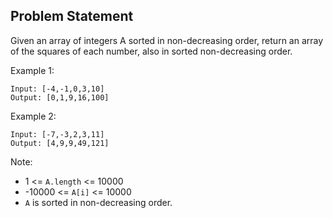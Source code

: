 ## Problem Statement ##

Given an array of integers A sorted in non-decreasing order, return an array of the squares of each number, also in sorted non-decreasing order.

Example 1:
```
Input: [-4,-1,0,3,10]
Output: [0,1,9,16,100]
```

Example 2:
```
Input: [-7,-3,2,3,11]
Output: [4,9,9,49,121]
```

Note:

* 1 <= ```A.length``` <= 10000
* -10000 <= ```A[i]``` <= 10000
* ```A``` is sorted in non-decreasing order.
